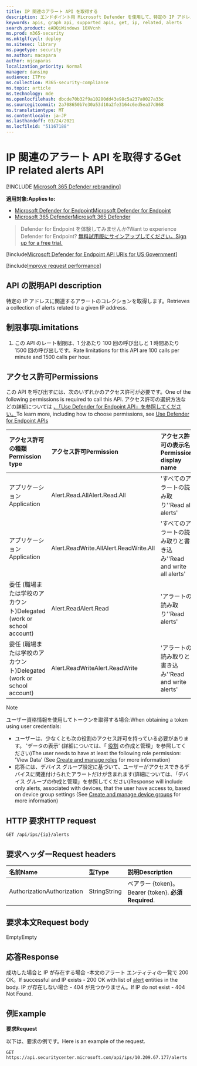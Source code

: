 ```yaml
---
title: IP 関連のアラート API を取得する
description: エンドポイント用 Microsoft Defender を使用して、特定の IP アドレスに関連するアラートのコレクションを取得する
keywords: apis, graph api, supported apis, get, ip, related, alerts
search.product: eADQiWindows 10XVcnh
ms.prod: m365-security
ms.mktglfcycl: deploy
ms.sitesec: library
ms.pagetype: security
ms.author: macapara
author: mjcaparas
localization_priority: Normal
manager: dansimp
audience: ITPro
ms.collection: M365-security-compliance
ms.topic: article
ms.technology: mde
ms.openlocfilehash: dbcde70b32f9a10280dd43e98c5a237a0027a33c
ms.sourcegitcommit: 2a708650b7e30a53d10a2fe3164c6ed5ea37d868
ms.translationtype: MT
ms.contentlocale: ja-JP
ms.lasthandoff: 03/24/2021
ms.locfileid: "51167188"
---
```

# <a name="get-ip-related-alerts-api"></a><span data-ttu-id="72915-104">IP 関連のアラート API を取得する</span><span class="sxs-lookup"><span data-stu-id="72915-104">Get IP related alerts API</span></span>

[!INCLUDE [Microsoft 365 Defender rebranding](../../includes/microsoft-defender.md)]

<span data-ttu-id="72915-105">**適用対象:**</span><span class="sxs-lookup"><span data-stu-id="72915-105">**Applies to:**</span></span>
- [<span data-ttu-id="72915-106">Microsoft Defender for Endpoint</span><span class="sxs-lookup"><span data-stu-id="72915-106">Microsoft Defender for Endpoint</span></span>](https://go.microsoft.com/fwlink/p/?linkid=2154037)
- [<span data-ttu-id="72915-107">Microsoft 365 Defender</span><span class="sxs-lookup"><span data-stu-id="72915-107">Microsoft 365 Defender</span></span>](https://go.microsoft.com/fwlink/?linkid=2118804)

> <span data-ttu-id="72915-108">Defender for Endpoint を体験してみませんか?</span><span class="sxs-lookup"><span data-stu-id="72915-108">Want to experience Defender for Endpoint?</span></span> [<span data-ttu-id="72915-109">無料試用版にサインアップしてください。</span><span class="sxs-lookup"><span data-stu-id="72915-109">Sign up for a free trial.</span></span>](https://www.microsoft.com/microsoft-365/windows/microsoft-defender-atp?ocid=docs-wdatp-exposedapis-abovefoldlink) 

[!include[Microsoft Defender for Endpoint API URIs for US Government](../../includes/microsoft-defender-api-usgov.md)]

[!include[Improve request performance](../../includes/improve-request-performance.md)]

## <a name="api-description"></a><span data-ttu-id="72915-110">API の説明</span><span class="sxs-lookup"><span data-stu-id="72915-110">API description</span></span>
<span data-ttu-id="72915-111">特定の IP アドレスに関連するアラートのコレクションを取得します。</span><span class="sxs-lookup"><span data-stu-id="72915-111">Retrieves a collection of alerts related to a given IP address.</span></span>


## <a name="limitations"></a><span data-ttu-id="72915-112">制限事項</span><span class="sxs-lookup"><span data-stu-id="72915-112">Limitations</span></span>
1. <span data-ttu-id="72915-113">この API のレート制限は、1 分あたり 100 回の呼び出しと 1 時間あたり 1500 回の呼び出しです。</span><span class="sxs-lookup"><span data-stu-id="72915-113">Rate limitations for this API are 100 calls per minute and 1500 calls per hour.</span></span>


## <a name="permissions"></a><span data-ttu-id="72915-114">アクセス許可</span><span class="sxs-lookup"><span data-stu-id="72915-114">Permissions</span></span>
<span data-ttu-id="72915-115">この API を呼び出すには、次のいずれかのアクセス許可が必要です。</span><span class="sxs-lookup"><span data-stu-id="72915-115">One of the following permissions is required to call this API.</span></span> <span data-ttu-id="72915-116">アクセス許可の選択方法などの詳細については [、「Use Defender for Endpoint API」を参照してください。](apis-intro.md)</span><span class="sxs-lookup"><span data-stu-id="72915-116">To learn more, including how to choose permissions, see [Use Defender for Endpoint APIs](apis-intro.md)</span></span>

<span data-ttu-id="72915-117">アクセス許可の種類</span><span class="sxs-lookup"><span data-stu-id="72915-117">Permission type</span></span> |   <span data-ttu-id="72915-118">アクセス許可</span><span class="sxs-lookup"><span data-stu-id="72915-118">Permission</span></span>  |   <span data-ttu-id="72915-119">アクセス許可の表示名</span><span class="sxs-lookup"><span data-stu-id="72915-119">Permission display name</span></span>
:---|:---|:---
<span data-ttu-id="72915-120">アプリケーション</span><span class="sxs-lookup"><span data-stu-id="72915-120">Application</span></span> |   <span data-ttu-id="72915-121">Alert.Read.All</span><span class="sxs-lookup"><span data-stu-id="72915-121">Alert.Read.All</span></span> |    <span data-ttu-id="72915-122">'すべてのアラートの読み取り'</span><span class="sxs-lookup"><span data-stu-id="72915-122">'Read all alerts'</span></span>
<span data-ttu-id="72915-123">アプリケーション</span><span class="sxs-lookup"><span data-stu-id="72915-123">Application</span></span> |   <span data-ttu-id="72915-124">Alert.ReadWrite.All</span><span class="sxs-lookup"><span data-stu-id="72915-124">Alert.ReadWrite.All</span></span> |   <span data-ttu-id="72915-125">'すべてのアラートの読み取りと書き込み'</span><span class="sxs-lookup"><span data-stu-id="72915-125">'Read and write all alerts'</span></span>
<span data-ttu-id="72915-126">委任 (職場または学校のアカウント)</span><span class="sxs-lookup"><span data-stu-id="72915-126">Delegated (work or school account)</span></span> | <span data-ttu-id="72915-127">Alert.Read</span><span class="sxs-lookup"><span data-stu-id="72915-127">Alert.Read</span></span> | <span data-ttu-id="72915-128">'アラートの読み取り'</span><span class="sxs-lookup"><span data-stu-id="72915-128">'Read alerts'</span></span>
<span data-ttu-id="72915-129">委任 (職場または学校のアカウント)</span><span class="sxs-lookup"><span data-stu-id="72915-129">Delegated (work or school account)</span></span> | <span data-ttu-id="72915-130">Alert.ReadWrite</span><span class="sxs-lookup"><span data-stu-id="72915-130">Alert.ReadWrite</span></span> | <span data-ttu-id="72915-131">'アラートの読み取りと書き込み'</span><span class="sxs-lookup"><span data-stu-id="72915-131">'Read and write alerts'</span></span>

>[!Note]
> <span data-ttu-id="72915-132">ユーザー資格情報を使用してトークンを取得する場合:</span><span class="sxs-lookup"><span data-stu-id="72915-132">When obtaining a token using user credentials:</span></span>
>- <span data-ttu-id="72915-133">ユーザーは、少なくとも次の役割のアクセス許可を持っている必要があります。 'データの表示' (詳細については、「 [役割](user-roles.md) の作成と管理」を参照してください)</span><span class="sxs-lookup"><span data-stu-id="72915-133">The user needs to have at least the following role permission: 'View Data' (See [Create and manage roles](user-roles.md) for more information)</span></span>
>- <span data-ttu-id="72915-134">応答には、デバイス グループ設定に基づいて、ユーザーがアクセスできるデバイスに関連付けられたアラートだけが含まれます[](machine-groups.md)(詳細については、「デバイス グループの作成と管理」を参照してください)</span><span class="sxs-lookup"><span data-stu-id="72915-134">Response will include only alerts, associated with devices, that the user have access to, based on device group settings (See [Create and manage device groups](machine-groups.md) for more information)</span></span>

## <a name="http-request"></a><span data-ttu-id="72915-135">HTTP 要求</span><span class="sxs-lookup"><span data-stu-id="72915-135">HTTP request</span></span>
```
GET /api/ips/{ip}/alerts
```

## <a name="request-headers"></a><span data-ttu-id="72915-136">要求ヘッダー</span><span class="sxs-lookup"><span data-stu-id="72915-136">Request headers</span></span>

<span data-ttu-id="72915-137">名前</span><span class="sxs-lookup"><span data-stu-id="72915-137">Name</span></span> | <span data-ttu-id="72915-138">型</span><span class="sxs-lookup"><span data-stu-id="72915-138">Type</span></span> | <span data-ttu-id="72915-139">説明</span><span class="sxs-lookup"><span data-stu-id="72915-139">Description</span></span>
:---|:---|:---
<span data-ttu-id="72915-140">Authorization</span><span class="sxs-lookup"><span data-stu-id="72915-140">Authorization</span></span> | <span data-ttu-id="72915-141">String</span><span class="sxs-lookup"><span data-stu-id="72915-141">String</span></span> | <span data-ttu-id="72915-142">ベアラー {token}。</span><span class="sxs-lookup"><span data-stu-id="72915-142">Bearer {token}.</span></span> <span data-ttu-id="72915-143">**必須**</span><span class="sxs-lookup"><span data-stu-id="72915-143">**Required**.</span></span>


## <a name="request-body"></a><span data-ttu-id="72915-144">要求本文</span><span class="sxs-lookup"><span data-stu-id="72915-144">Request body</span></span>
<span data-ttu-id="72915-145">Empty</span><span class="sxs-lookup"><span data-stu-id="72915-145">Empty</span></span>

## <a name="response"></a><span data-ttu-id="72915-146">応答</span><span class="sxs-lookup"><span data-stu-id="72915-146">Response</span></span>
<span data-ttu-id="72915-147">成功した場合と IP が存在する場合 -[](alerts.md)本文のアラート エンティティの一覧で 200 OK。</span><span class="sxs-lookup"><span data-stu-id="72915-147">If successful and IP exists - 200 OK with list of [alert](alerts.md) entities in the body.</span></span> <span data-ttu-id="72915-148">IP が存在しない場合 - 404 が見つかりません。</span><span class="sxs-lookup"><span data-stu-id="72915-148">If IP do not exist - 404 Not Found.</span></span>


## <a name="example"></a><span data-ttu-id="72915-149">例</span><span class="sxs-lookup"><span data-stu-id="72915-149">Example</span></span>

<span data-ttu-id="72915-150">**要求**</span><span class="sxs-lookup"><span data-stu-id="72915-150">**Request**</span></span>

<span data-ttu-id="72915-151">以下は、要求の例です。</span><span class="sxs-lookup"><span data-stu-id="72915-151">Here is an example of the request.</span></span>

```http
GET https://api.securitycenter.microsoft.com/api/ips/10.209.67.177/alerts
```
